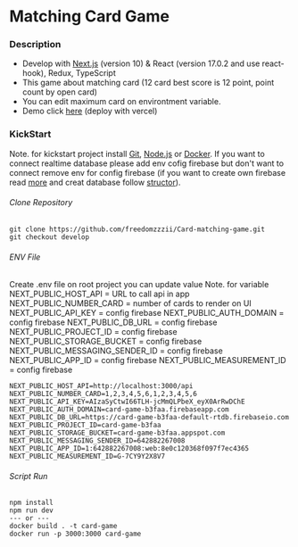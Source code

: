 # Matching Card Game

### Description

- Develop with [Next.js](https://nextjs.org "Next.JS") (version 10) & React (version 17.0.2 and use react-hook), Redux, TypeScript
- This game about matching card (12 card best score is 12 point, point count by open card)
- You can edit maximum card on environtment variable.
- Demo click [here](https://card-matching-game-ten.vercel.app "here") (deploy with vercel)

### KickStart

Note. for kickstart project install [Git](https://git-scm.com/downloadsttp:// "Git"), [Node.js](https://nodejs.org/en/ "Node.js") or [Docker](https://docs.docker.com/engine/install/ubuntu/ "Docker"). If you want to connect realtime database please add env cofig firebase but don't want to connect remove env for config firebase (if you want to create own firebase read [more](https://firebase.google.com/docs/database/web/start "more") and creat database follow [structor](https://drive.google.com/file/d/1lLJbaM555t_7pZDCuGFnC6kRPe0CiYuv/preview "structor")).

###### Clone Repository

	git clone https://github.com/freedomzzzii/Card-matching-game.git
	git checkout develop

###### ENV File

Create .env file on root project you can update value
Note. for variable
NEXT_PUBLIC_HOST_API = URL to call api in app
NEXT_PUBLIC_NUMBER_CARD = number of cards to render on UI
NEXT_PUBLIC_API_KEY = config firebase
NEXT_PUBLIC_AUTH_DOMAIN = config firebase
NEXT_PUBLIC_DB_URL = config firebase
NEXT_PUBLIC_PROJECT_ID = config firebase
NEXT_PUBLIC_STORAGE_BUCKET = config firebase
NEXT_PUBLIC_MESSAGING_SENDER_ID = config firebase
NEXT_PUBLIC_APP_ID = config firebase
NEXT_PUBLIC_MEASUREMENT_ID = config firebase

	NEXT_PUBLIC_HOST_API=http://localhost:3000/api
	NEXT_PUBLIC_NUMBER_CARD=1,2,3,4,5,6,1,2,3,4,5,6
	NEXT_PUBLIC_API_KEY=AIzaSyCtwI66TLH-jcMmQLPbeX_eyX0ArRwDChE
	NEXT_PUBLIC_AUTH_DOMAIN=card-game-b3faa.firebaseapp.com
	NEXT_PUBLIC_DB_URL=https://card-game-b3faa-default-rtdb.firebaseio.com
	NEXT_PUBLIC_PROJECT_ID=card-game-b3faa
	NEXT_PUBLIC_STORAGE_BUCKET=card-game-b3faa.appspot.com
	NEXT_PUBLIC_MESSAGING_SENDER_ID=642882267008
	NEXT_PUBLIC_APP_ID=1:642882267008:web:8e0c120368f097f7ec4365
	NEXT_PUBLIC_MEASUREMENT_ID=G-7CY9Y2X8V7

###### Script Run

	npm install
	npm run dev
	--- or ---
	docker build . -t card-game
	docker run -p 3000:3000 card-game
